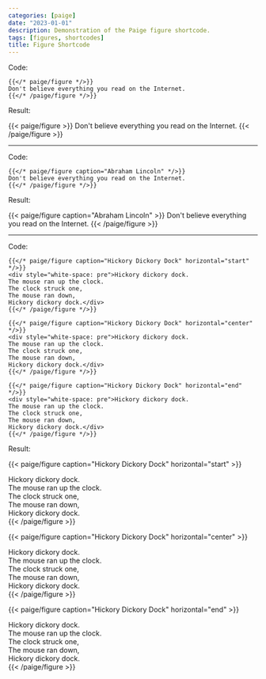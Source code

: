 ```yaml
---
categories: [paige]
date: "2023-01-01"
description: Demonstration of the Paige figure shortcode.
tags: [figures, shortcodes]
title: Figure Shortcode
---
```


Code:

```go-text-template
{{</* paige/figure */>}}
Don't believe everything you read on the Internet.
{{</* /paige/figure */>}}
```

Result:

{{< paige/figure >}}
Don't believe everything you read on the Internet.
{{< /paige/figure >}}

---

Code:

```go-text-template
{{</* paige/figure caption="Abraham Lincoln" */>}}
Don't believe everything you read on the Internet.
{{</* /paige/figure */>}}
```

Result:

{{< paige/figure caption="Abraham Lincoln" >}}
Don't believe everything you read on the Internet.
{{< /paige/figure >}}

---

Code:

```go-text-template
{{</* paige/figure caption="Hickory Dickory Dock" horizontal="start" */>}}
<div style="white-space: pre">Hickory dickory dock.
The mouse ran up the clock.
The clock struck one,
The mouse ran down,
Hickory dickory dock.</div>
{{</* /paige/figure */>}}

{{</* paige/figure caption="Hickory Dickory Dock" horizontal="center" */>}}
<div style="white-space: pre">Hickory dickory dock.
The mouse ran up the clock.
The clock struck one,
The mouse ran down,
Hickory dickory dock.</div>
{{</* /paige/figure */>}}

{{</* paige/figure caption="Hickory Dickory Dock" horizontal="end" */>}}
<div style="white-space: pre">Hickory dickory dock.
The mouse ran up the clock.
The clock struck one,
The mouse ran down,
Hickory dickory dock.</div>
{{</* /paige/figure */>}}
```

Result:

{{< paige/figure caption="Hickory Dickory Dock" horizontal="start" >}}
<div style="white-space: pre">Hickory dickory dock.
The mouse ran up the clock.
The clock struck one,
The mouse ran down,
Hickory dickory dock.</div>
{{< /paige/figure >}}

{{< paige/figure caption="Hickory Dickory Dock" horizontal="center" >}}
<div style="white-space: pre">Hickory dickory dock.
The mouse ran up the clock.
The clock struck one,
The mouse ran down,
Hickory dickory dock.</div>
{{< /paige/figure >}}

{{< paige/figure caption="Hickory Dickory Dock" horizontal="end" >}}
<div style="white-space: pre">Hickory dickory dock.
The mouse ran up the clock.
The clock struck one,
The mouse ran down,
Hickory dickory dock.</div>
{{< /paige/figure >}}

